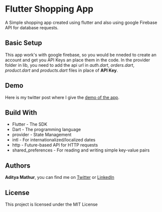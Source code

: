 # Flutter Shopping App

A Simple shopping app created using flutter and also using google Firebase API for database requests.

## Basic Setup

This app work's with google firebase, so you would be nneded to create an account and get you API Keys an place them in the code. In the provider folder in lib, you need to add the api url in *auth.dart*, *orders.dart*, *product.dart* and *products.dart* files in place of **API Key**.

## Demo

Here is my twitter post where I give the [demo of the app](https://twitter.com/MathurAditya7/status/1206662248996818945).

## Build With

- Flutter - The SDK
- Dart - The programming language
- provider - State Management
- intl - For internationalized/localized dates
- http - Future-based API for HTTP requests
- shared_preferences - For reading and writing simple key-value pairs

## Authors

**Aditya Mathur**, you can find me on [Twitter](https://twitter.com/mathuraditya7) or [LinkedIn](https://www.linkedin.com/in/aditya-mathur-7240/)

## License

This project is licensed under the MIT License
